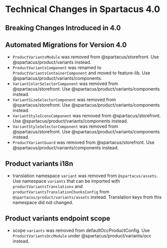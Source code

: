 # Technical Changes in Spartacus 4.0

## Breaking Changes Introduced in 4.0

## Automated Migrations for Version 4.0

- `ProductVariantsModule` was removed from @spartacus/storefront. Use @spartacus/product/variants instead.
- `ProductVariantsComponent` was renamed to `ProductVariantsContainerComponent` and moved to feature-lib. Use @spartacus/product/variants/components.
- `VariantColorSelectorComponent` was removed from @spartacus/storefront. Use @spartacus/product/variants/components instead.
- `VariantSizeSelectorComponent` was removed from @spartacus/storefront. Use @spartacus/product/variants/components instead.
- `VariantStyleIconsComponent` was removed from @spartacus/storefront. Use @spartacus/product/variants/components instead.
- `VariantStyleSelectorComponent` was removed from @spartacus/storefront. Use @spartacus/product/variants/components instead.
- `ProductVariantGuard` was removed from @spartacus/storefront. Use @spartacus/product/variants/components instead.

## Product variants i18n
- translation namespace `variant` was removed from `@spartacus/assets`. Use namespace `variants` that can be imported with `productVariantsTranslations` and `productVariantsTranslationChunksConfig` from `@spartacus/product/variants/assets` instead. Translation keys from this namespace did not changed.

## Product variants endpoint scope
- scope `variants` was removed from defaultOccProductConfig. Use `ProductVariantsOccModule` under @spartacus/product/variants/occ instead.
